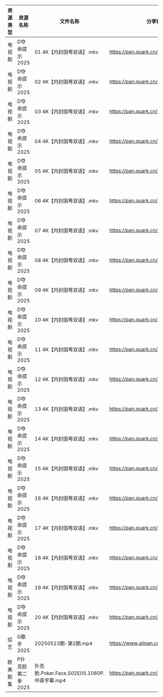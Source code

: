 | 资源类型 | 资源名称        | 文件名称                                 | 分享链接                                 | 更新时间                |
| ---- | ----------- | ------------------------------------ | ------------------------------------ | ------------------- |
| 电视剧  | D夺命提示2025   | 01 4K【内封国粤双语】.mkv                    | https://pan.quark.cn/s/cc8dcf2ceaed  | 2025-05-24 01:22:36 |
| 电视剧  | D夺命提示2025   | 02 4K【内封国粤双语】.mkv                    | https://pan.quark.cn/s/cc8dcf2ceaed  | 2025-05-24 01:22:32 |
| 电视剧  | D夺命提示2025   | 03 4K【内封国粤双语】.mkv                    | https://pan.quark.cn/s/cc8dcf2ceaed  | 2025-05-24 01:22:28 |
| 电视剧  | D夺命提示2025   | 04 4K【内封国粤双语】.mkv                    | https://pan.quark.cn/s/cc8dcf2ceaed  | 2025-05-24 01:22:23 |
| 电视剧  | D夺命提示2025   | 05 4K【内封国粤双语】.mkv                    | https://pan.quark.cn/s/cc8dcf2ceaed  | 2025-05-24 01:22:19 |
| 电视剧  | D夺命提示2025   | 06 4K【内封国粤双语】.mkv                    | https://pan.quark.cn/s/cc8dcf2ceaed  | 2025-05-24 01:22:16 |
| 电视剧  | D夺命提示2025   | 07 4K【内封国粤双语】.mkv                    | https://pan.quark.cn/s/cc8dcf2ceaed  | 2025-05-24 01:22:13 |
| 电视剧  | D夺命提示2025   | 08 4K【内封国粤双语】.mkv                    | https://pan.quark.cn/s/cc8dcf2ceaed  | 2025-05-24 01:22:09 |
| 电视剧  | D夺命提示2025   | 09 4K【内封国粤双语】.mkv                    | https://pan.quark.cn/s/cc8dcf2ceaed  | 2025-05-24 01:22:04 |
| 电视剧  | D夺命提示2025   | 10 4K【内封国粤双语】.mkv                    | https://pan.quark.cn/s/cc8dcf2ceaed  | 2025-05-24 01:22:00 |
| 电视剧  | D夺命提示2025   | 11 4K【内封国粤双语】.mkv                    | https://pan.quark.cn/s/cc8dcf2ceaed  | 2025-05-24 01:21:58 |
| 电视剧  | D夺命提示2025   | 12 4K【内封国粤双语】.mkv                    | https://pan.quark.cn/s/cc8dcf2ceaed  | 2025-05-24 01:21:54 |
| 电视剧  | D夺命提示2025   | 13 4K【内封国粤双语】.mkv                    | https://pan.quark.cn/s/cc8dcf2ceaed  | 2025-05-24 01:21:50 |
| 电视剧  | D夺命提示2025   | 14 4K【内封国粤双语】.mkv                    | https://pan.quark.cn/s/cc8dcf2ceaed  | 2025-05-24 01:21:46 |
| 电视剧  | D夺命提示2025   | 15 4K【内封国粤双语】.mkv                    | https://pan.quark.cn/s/cc8dcf2ceaed  | 2025-05-24 01:21:43 |
| 电视剧  | D夺命提示2025   | 16 4K【内封国粤双语】.mkv                    | https://pan.quark.cn/s/cc8dcf2ceaed  | 2025-05-24 01:21:40 |
| 电视剧  | D夺命提示2025   | 17 4K【内封国粤双语】.mkv                    | https://pan.quark.cn/s/cc8dcf2ceaed  | 2025-05-24 01:21:37 |
| 电视剧  | D夺命提示2025   | 18 4K【内封国粤双语】.mkv                    | https://pan.quark.cn/s/cc8dcf2ceaed  | 2025-05-24 01:21:32 |
| 电视剧  | D夺命提示2025   | 19 4K【内封国粤双语】.mkv                    | https://pan.quark.cn/s/cc8dcf2ceaed  | 2025-05-24 01:21:28 |
| 电视剧  | D夺命提示2025   | 20 4K【内封国粤双语】.mkv                    | https://pan.quark.cn/s/cc8dcf2ceaed  | 2025-05-24 01:21:22 |
| 综艺   | G歌手2025     | 20250523期-第2期.mp4                    | https://www.alipan.com/s/BnAVvcGrxme | 2025-05-24 10:06:01 |
| 欧美剧集 | P扑克脸第二季2025 | 扑克脸.Poker.Face.S02E05.1080P.中英字幕.mp4 | https://pan.quark.cn/s/e29b876f70bc  | 2025-05-24 01:25:25 |
